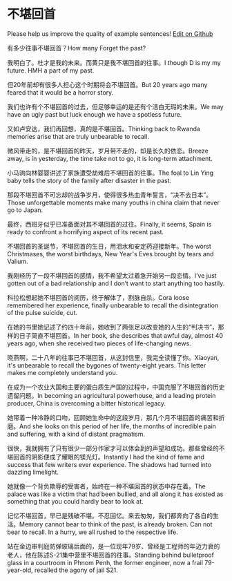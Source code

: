 # 不堪回首

Please help us improve the quality of example sentences! [Edit on Github](https://github.com/jiyushe/jiyu-example-sentence-source/blob/main/chinese/bukanhuishou.md)

<p><span class="chinese">有多少往事不堪回首？</span><span class="english">How many Forget the past?</span></p>

<p><span class="chinese">我明白了。杜才是我的未来。而黄只是我不堪回首的往事。</span><span class="english">I though D is my my future. HMH a part of my past.</span></p>

<p><span class="chinese">但20年前却有很多人担心这个时期将会不堪回首。</span><span class="english">But 20 years ago many feared that it would be a horror story.</span></p>

<p><span class="chinese">我们也许有个不堪回首的过去，但足够幸运的是还有个洁白无瑕的未来。</span><span class="english">We may have an ugly past but luck enough we have a spotless future.</span></p>

<p><span class="chinese">又如卢安达，我们再回想，真的是不堪回首。</span><span class="english">Thinking back to Rwanda memories arise that are truly unbearable to recall.</span></p>

<p><span class="chinese">微风带走的，是不堪回首的昨天，岁月带不走的，却是长久的依恋。</span><span class="english">Breeze away, is in yesterday, the time take not to go, it is long-term attachment.</span></p>

<p><span class="chinese">小马驹向林婴婴讲述了家族遭受劫难后不堪回首的往事。</span><span class="english">The foal to Lin Ying baby tells the story of the family after disaster in the past.</span></p>

<p><span class="chinese">那段不堪回首不可忘却的战争岁月，使得很多热血青年誓言，“决不去日本”。</span><span class="english">Those unforgettable moments make many youths in china claim that never go to Japan.</span></p>

<p><span class="chinese">最终，西班牙似乎已准备面对其不堪回首的过往。</span><span class="english">Finally, it seems, Spain is ready to confront a horrifying aspect of its recent past.</span></p>

<p><span class="chinese">不堪回首的圣诞节，不堪回首的生日，用泪水和安定药迎接新年。</span><span class="english">The worst Christmases, the worst birthdays, New Year's Eves brought by tears and Valium.</span></p>

<p><span class="chinese">我刚经历了一段不堪回首的感情，我不希望太过着急开始另一段恋情。</span><span class="english">I’ve just gotten out of a bad relationship and I don’t want to start anything too hastily.</span></p>

<p><span class="chinese">科拉松想起她不堪回首的阅历，终于解体了，割脉自杀。</span><span class="english">Cora loose remembered her experience, finally unbearable to recall the disintegration of the pulse suicide, cut.</span></p>

<p><span class="chinese">在她的书里她记述了约四十年前，她收到了两张足以改变她的人生的“判决书”，那样的日子简直不堪回首。</span><span class="english">In her book, she describes that awful day, almost 40 years ago, when she received two pieces of life-changing news.</span></p>

<p><span class="chinese">晓燕啊，二十八年的往事已不堪回首，从这封信里，我完全读懂了你。</span><span class="english">Xiaoyan, it's unbearable to recall the bygones of twenty-eight years. This letter makes me completely understand you.</span></p>

<p><span class="chinese">在成为一个农业大国和主要的蛋白质生产国的过程中，中国克服了不堪回首的历史遗留问题。</span><span class="english">In becoming an agricultural powerhouse, and a leading protein producer, China is overcoming a bitter historical legacy.</span></p>

<p><span class="chinese">她带着一种冷静的口吻，回顾她生命中的这段岁月，那几个月不堪回首的痛苦和折磨。</span><span class="english">And she looks on this period of her life, the months of incredible pain and suffering, with a kind of distant pragmatism.</span></p>

<p><span class="chinese">很快，我就拥有了只有很少一部分作家才可以体会到的声望和成功。那些曾经的不堪回首的阴影便成了耀眼的镁光灯。</span><span class="english">Instantly I had the kind of fame and success that few writers ever experience. The shadows had turned into dazzling limelight.</span></p>

<p><span class="chinese">她就像一个背负欺辱的受害者，始终在一种不堪回首的状态中存在着。</span><span class="english">The palace was like a victim that had been bullied, and all along it has existed as something that you could hardly bear to look at.</span></p>

<p><span class="chinese">记忆不堪回首，早已是残破不堪。不忍回忆。来去匆匆，我们都奔向了各自的生活。</span><span class="english">Memory cannot bear to think of the past, is already broken. Can not bear to recall. In a hurry, we all rushed to the respective life.</span></p>

<p><span class="chinese">站在金边审判庭防弹玻璃后面的，是一位现年79岁、曾经是工程师的年迈力衰的老人，他在陈述S-21集中营里不堪回首的往事。</span><span class="english">Standing behind bulletproof glass in a courtroom in Phnom Penh, the former engineer, now a frail 79-year-old, recalled the agony of jail S21.</span></p>

